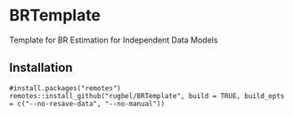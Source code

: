 # BRTemplate
Template for BR Estimation for Independent Data Models 

## Installation
``` 
#install.packages("remotes")
remotes::install_github("rugbel/BRTemplate", build = TRUE, build_opts = c("--no-resave-data", "--no-manual"))
```